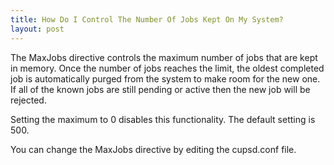 ```yaml
---
title: How Do I Control The Number Of Jobs Kept On My System?
layout: post
---
```


The MaxJobs directive controls the maximum number of jobs that are kept in memory. Once the number of jobs reaches the limit, the oldest completed job is automatically purged from the system to make room for the new one. If all of the known jobs are still pending or active then the new job will be rejected.

Setting the maximum to 0 disables this functionality. The default setting is 500.

You can change the MaxJobs directive by editing the cupsd.conf file.


